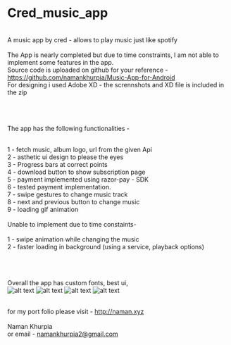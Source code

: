 # Cred_music_app<br>
<br>A music app by cred - allows to play music just like spotify
<br>
<br>The App is nearly completed but due to time constraints, I am not able to implement some features in the app.
<br>Source code is uploaded on github for your reference - https://github.com/namankhurpia/Music-App-for-Android
<br>For designing i used Adobe XD - the scrennshots and XD file is included in the zip


<br><br>
<br>The app has the following functionalities - 

<br>1 - fetch music, album logo, url from the given Api
<br>2 - asthetic ui design to please the eyes
<br>3 - Progress bars at correct points
<br>4 - download button to show subscription page
<br>5 - payment implemented using razor-pay - SDK
<br>6 - tested payment implementation.
<br>7 - swipe gestures to change music track
<br>8 - next and previous button to change music
<br>9 - loading gif animation
<br>
<br>Unable to implement due to time constaints-
<br>
<br>1 - swipe animation while changing the music
<br>2 - faster loading in background (using a service, playback options)

<br><br>
<br>Overall the app has custom fonts, best ui, 
<br>
![alt text](https://raw.githubusercontent.com/namankhurpia/Cred_music_app/master/ui%20screens/splash%20%E2%80%93%207.png)
![alt text](https://raw.githubusercontent.com/namankhurpia/Cred_music_app/master/ui%20screens/splash%20%E2%80%93%208.png)
![alt text](https://raw.githubusercontent.com/namankhurpia/Cred_music_app/master/ui%20screens/splash%20%E2%80%93%209.png)
![alt text](https://raw.githubusercontent.com/namankhurpia/Cred_music_app/master/ui%20screens/splash%20%E2%80%93%2010.png)


<br>for my port folio please visit -  http://naman.xyz
<br>
<br>Naman Khurpia
<br>or email - namankhurpia2@gmail.com
